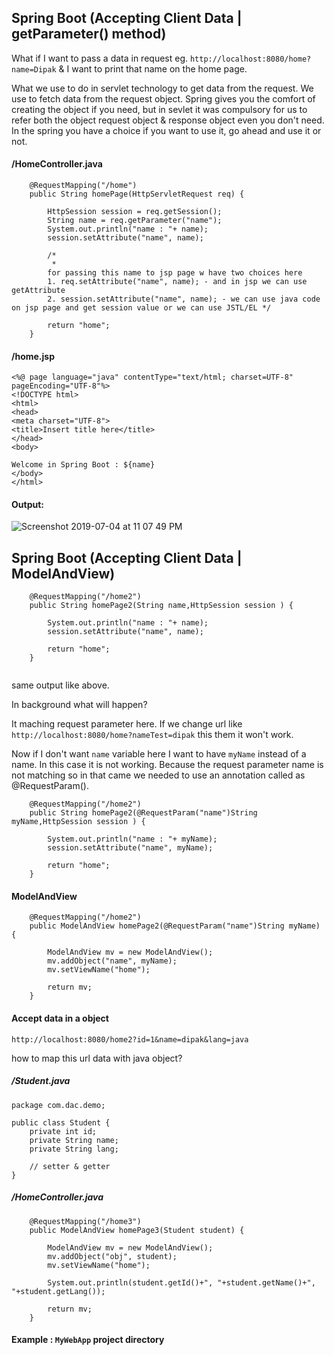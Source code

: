 ## Spring Boot (Accepting Client Data | getParameter() method)

What if I want to pass a data in request eg. `http://localhost:8080/home?name=Dipak` & I want to print that name on the home page.

What we use to do in servlet technology to get data from the request. We use to fetch data from the request object. 
Spring gives you the comfort of creating the object if you need, but in sevlet it was compulsory for us to refer both the object request object & response object even you don't need. In the spring you have a choice if you want to use it, go ahead and use it or not.

#### /HomeController.java
```
	@RequestMapping("/home")
	public String homePage(HttpServletRequest req) {
		
		HttpSession session = req.getSession();
		String name = req.getParameter("name");
		System.out.println("name : "+ name);
		session.setAttribute("name", name);
				
		/*
		 * 
		for passing this name to jsp page w have two choices here
		1. req.setAttribute("name", name); - and in jsp we can use getAttribute
		2. session.setAttribute("name", name); - we can use java code on jsp page and get session value or we can use JSTL/EL */
		
		return "home";
	}
```

#### /home.jsp
```
<%@ page language="java" contentType="text/html; charset=UTF-8" pageEncoding="UTF-8"%>
<!DOCTYPE html>
<html>
<head>
<meta charset="UTF-8">
<title>Insert title here</title>
</head>
<body>

Welcome in Spring Boot : ${name}
</body>
</html>
```
#### Output:

![Screenshot 2019-07-04 at 11 07 49 PM](https://user-images.githubusercontent.com/35020560/60682342-93a4e200-9eb0-11e9-8eea-f3eaf597109b.png)


## Spring Boot (Accepting Client Data | ModelAndView)

```
	@RequestMapping("/home2")
	public String homePage2(String name,HttpSession session ) {
		
		System.out.println("name : "+ name);
		session.setAttribute("name", name);
		
		return "home";
	}
	
```
same output like above. 

In background what will happen? 

It maching request parameter here. If we change url like `http://localhost:8080/home?nameTest=dipak` this them it won't work.

Now if I don't want `name` variable here I want to have `myName` instead of a name.
In this case it is not working. Because the request parameter name is not matching so in that came we needed to use an annotation called as @RequestParam().

```
	@RequestMapping("/home2")
	public String homePage2(@RequestParam("name")String myName,HttpSession session ) {
		
		System.out.println("name : "+ myName);
		session.setAttribute("name", myName);
		
		return "home";
	}

```

#### ModelAndView

```
	@RequestMapping("/home2")
	public ModelAndView homePage2(@RequestParam("name")String myName) {
		
		ModelAndView mv = new ModelAndView();
		mv.addObject("name", myName);
		mv.setViewName("home");
		
		return mv;
	}
```

#### Accept data in a object

`http://localhost:8080/home2?id=1&name=dipak&lang=java` 

how to map this url data with java object?

##### /Student.java
```
package com.dac.demo;

public class Student {
	private int id;
	private String name;
	private String lang;
	
	// setter & getter
}

```

##### /HomeController.java
```
	@RequestMapping("/home3")
	public ModelAndView homePage3(Student student) {
		
		ModelAndView mv = new ModelAndView();
		mv.addObject("obj", student);
		mv.setViewName("home");
		
		System.out.println(student.getId()+", "+student.getName()+", "+student.getLang());
		
		return mv;
	}

```

#### Example : `MyWebApp` project directory
